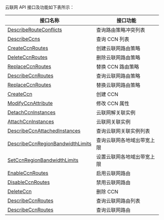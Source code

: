 云联网 API 接口及功能如下表所示：

| 接口名称                                     | 接口功能          |
| ---------------------------------------- | ------------- |
| [DescribeRouteConflicts](http://139.199.214.26/document/product/215/16526?!preview=true&lang=cn&!document=1&preview_docmenu=1) | 查询路由策略冲突列表    |
| [DescribeCcns](http://139.199.214.26/document/product/215/16530?!preview=true&lang=cn&!document=1&preview_docmenu=1) | 查询 CCN 列表       |
| [CreateCcnRoutes](http://139.199.214.26/document/product/215/16547?!preview=true&lang=cn&!document=1&preview_docmenu=1) | 创建云联网路由策略     |
| [DeleteCcnRoutes](http://139.199.214.26/document/product/215/16548?!preview=true&lang=cn&!document=1&preview_docmenu=1) | 删除云联网路由策略     |
| [ReplaceCcnRoutes](http://139.199.214.26/document/product/215/16549?!preview=true&lang=cn&!document=1&preview_docmenu=1) | 替换 CCN 路由策略     |
| [DescribeCcnRoutes](http://139.199.214.26/document/product/215/16550?!preview=true&lang=cn&!document=1&preview_docmenu=1) | 查询云联网路由策略     |
| [ReplaceCcnRoutes](http://139.199.214.26/document/product/215/16551?!preview=true&lang=cn&!document=1&preview_docmenu=1) | 替换云联网路由策略     |
| [CreateCcn](http://139.199.214.26/document/product/215/16329?!preview=true&lang=cn&!document=1&preview_docmenu=1) | 创建 CCN         |
| [ModifyCcnAttribute](http://139.199.214.26/document/product/215/16330?!preview=true&lang=cn&!document=1&preview_docmenu=1) | 修改 CCN 属性       |
| [DetachCcnInstances](http://139.199.214.26/document/product/215/16335?!preview=true&lang=cn&!document=1&preview_docmenu=1) | 云联网解关联实例      |
| [AttachCcnInstances](http://139.199.214.26/document/product/215/16336?!preview=true&lang=cn&!document=1&preview_docmenu=1) | 云联网关联实例       |
| [DescribeCcnAttachedInstances](http://139.199.214.26/document/product/215/16337?!preview=true&lang=cn&!document=1&preview_docmenu=1) | 查询云联网关联实例列表   |
| [DescribeCcnRegionBandwidthLimits](http://139.199.214.26/document/product/215/16338?!preview=true&lang=cn&!document=1&preview_docmenu=1) | 查询云联网各地域出带宽上限 |
| [SetCcnRegionBandwidthLimits](http://139.199.214.26/document/product/215/16341?!preview=true&lang=cn&!document=1&preview_docmenu=1) | 设置云联网各地域出带宽上限 |
| [EnableCcnRoutes](http://139.199.214.26/document/product/215/16344?!preview=true&lang=cn&!document=1&preview_docmenu=1) | 启用云联网路由       |
| [DisableCcnRoutes](http://139.199.214.26/document/product/215/16345?!preview=true&lang=cn&!document=1&preview_docmenu=1) | 禁用云联网路由       |
| [DeleteCcn](http://139.199.214.26/document/product/215/16346?!preview=true&lang=cn&!document=1&preview_docmenu=1) | 删除 CCN         |
| [DescribeCcnRoutes](http://139.199.214.26/document/product/215/16347?!preview=true&lang=cn&!document=1&preview_docmenu=1) | 查询云联网路由列表     |
| [DescribeCcnRoutes](http://139.199.214.26/document/product/215/16348?!preview=true&lang=cn&!document=1&preview_docmenu=1) | 查询云联网路由       |